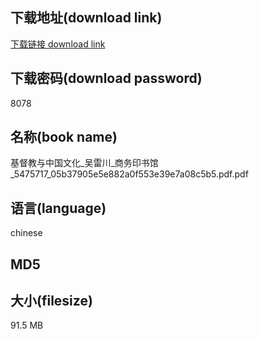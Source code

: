 ## 下载地址(download link)
[下载链接 download link](https://tutu365.netlify.app/?s=%E5%9F%BA%E7%9D%A3%E6%95%99%E4%B8%8E%E4%B8%AD%E5%9B%BD%E6%96%87%E5%8C%96_%E5%90%B4%E9%9B%B7%E5%B7%9D_%E5%95%86%E5%8A%A1%E5%8D%B0%E4%B9%A6%E9%A6%86_5475717_05b37905e5e882a0f553e39e7a08c5b5.pdf)

## 下载密码(download password)
8078

## 名称(book name)
基督教与中国文化_吴雷川_商务印书馆_5475717_05b37905e5e882a0f553e39e7a08c5b5.pdf.pdf

## 语言(language)
chinese

## MD5


## 大小(filesize)
91.5 MB
